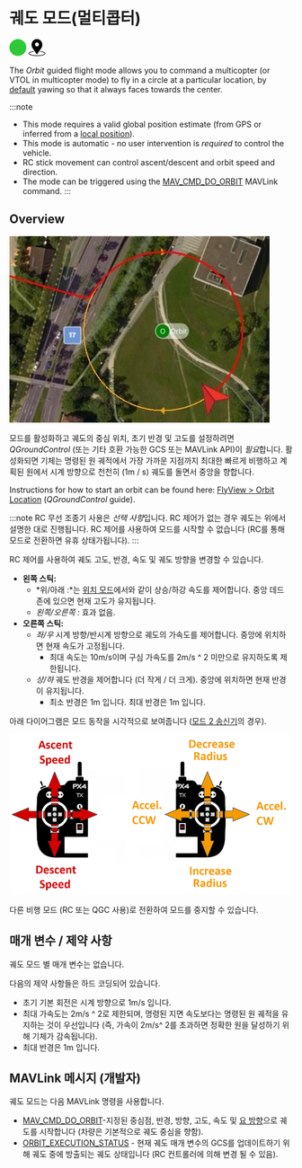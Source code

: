 # 궤도 모드(멀티콥터)

[<img src="../../assets/site/difficulty_easy.png" title="초급 난이도 비행" width="30px" />](../getting_started/flight_modes.md#key_difficulty)&nbsp;[<img src="../../assets/site/position_fixed.svg" title="위치 고정 요구(예, GPS)" width="30px" />](../getting_started/flight_modes.md#key_position_fixed)

The *Orbit* guided flight mode allows you to command a multicopter (or VTOL in multicopter mode) to fly in a circle at a particular location, by [default](https://mavlink.io/en/messages/common.html#ORBIT_YAW_BEHAVIOUR) yawing so that it always faces towards the center.

:::note
* This mode requires a valid global position estimate (from GPS or inferred from a [local position](../ros/external_position_estimation.md#enabling-auto-modes-with-a-local-position)).
* This mode is automatic - no user intervention is *required* to control the vehicle.
* RC stick movement can control ascent/descent and orbit speed and direction.
* The mode can be triggered using the [MAV_CMD_DO_ORBIT](https://mavlink.io/en/messages/common.html#MMAV_CMD_DO_ORBIT) MAVLink command.
:::

## Overview

![궤도 모드 (멀티콥터)](../../assets/flying/orbit.jpg)

모드를 활성화하고 궤도의 중심 위치, 초기 반경 및 고도를 설정하려면 *QGroundControl* (또는 기타 호환 가능한 GCS 또는 MAVLink API)이 *필요*합니다. 활성화되면 기체는 명령된 원 궤적에서 가장 가까운 지점까지 최대한 빠르게 비행하고 계획된 원에서 시계 방향으로 천천히 (1m / s) 궤도를 돌면서 중앙을 향합니다.

Instructions for how to start an orbit can be found here: [FlyView > Orbit Location](https://docs.qgroundcontrol.com/master/en/FlyView/FlyView.html#orbit) (*QGroundControl* guide).

:::note RC
무선 조종기 사용은 *선택 사항*입니다. RC 제어가 없는 경우 궤도는 위에서 설명한 대로 진행됩니다. RC 제어를 사용하여 모드를 시작할 수 없습니다 (RC를 통해 모드로 전환하면 유휴 상태가됩니다).
:::

RC 제어를 사용하여 궤도 고도, 반경, 속도 및 궤도 방향을 변경할 수 있습니다.
- **왼쪽 스틱:**
  - *위/아래 :*는 [위치 모드](../flight_modes/position_mc.md)에서와 같이 상승/하강 속도를 제어합니다. 중앙 데드 존에 있으면 현재 고도가 유지됩니다.
  - *왼쪽/오른쪽 :* 효과 없음.
- **오른쪽 스틱:**
  - *좌/우* 시계 방향/반시계 방향으로 궤도의 가속도를 제어합니다. 중앙에 위치하면 현재 속도가 고정됩니다.
    - 최대 속도는 10m/s이며 구심 가속도를 2m/s ^ 2 미만으로 유지하도록 제한됩니다.
  - *상/하* 궤도 반경을 제어합니다 (더 작게 / 더 크게).  중앙에 위치하면 현재 반경이 유지됩니다.
    - 최소 반경은 1m 입니다. 최대 반경은 1m 입니다.

아래 다이어그램은 모드 동작을 시각적으로 보여줍니다 ([모드 2 송신기](../getting_started/rc_transmitter_receiver.md#transmitter_modes)의 경우).

![궤도 모드 (멀티콥터)](../../assets/flight_modes/orbit_MC.png)

다른 비행 모드 (RC 또는 QGC 사용)로 전환하여 모드를 중지할 수 있습니다.


## 매개 변수 / 제약 사항

궤도 모드 별 매개 변수는 없습니다.

다음의 제약 사항들은 하드 코딩되어 있습니다.
- 초기 기본 회전은 시계 방향으로 1m/s 입니다.
- 최대 가속도는 2m/s ^ 2로 제한되며, 명령된 지면 속도보다는 명령된 원 궤적을 유지하는 것이 우선입니다 (즉, 가속이 2m/s^ 2를 초과하면 정확한 원을 달성하기 위해 기체가 감속됩니다).
- 최대 반경은 1m 입니다.


## MAVLink 메시지 (개발자)

궤도 모드는 다음 MAVLink 명령을 사용합니다.

- [MAV_CMD_DO_ORBIT](https://mavlink.io/en/messages/common.html#MAV_CMD_DO_ORBIT)-지정된 중심점, 반경, 방향, 고도, 속도 및 [요 방향](https://mavlink.io/en/messages/common.html#ORBIT_YAW_BEHAVIOUR)으로 궤도를 시작합니다 (차량은 기본적으로 궤도 중심을 향함).
- [ORBIT_EXECUTION_STATUS](https://mavlink.io/en/messages/common.html#ORBIT_EXECUTION_STATUS) - 현재 궤도 매개 변수의 GCS를 업데이트하기 위해 궤도 중에 방출되는 궤도 상태입니다 (RC 컨트롤러에 의해 변경 될 수 있음).
